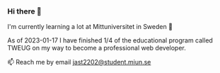 ### Hi there 👋

I'm currently learning a lot at Mittuniversitet in Sweden 🌱

As of 2023-01-17 I have finished 1/4 of the educational program called TWEUG on my way to become a professional web developer.

📫 Reach me by email jast2202@student.miun.se

<!--
**jamesstomberg/jamesstomberg** is a ✨ _special_ ✨ repository because its `README.md` (this file) appears on your GitHub profile.

Here are some ideas to get you started:

- 🔭 I’m currently working on ...
- 🌱 I’m currently learning ...
- 👯 I’m looking to collaborate on ...
- 🤔 I’m looking for help with ...
- 💬 Ask me about ...
- 📫 How to reach me: ...
- 😄 Pronouns: ...
- ⚡ Fun fact: ...
-->
